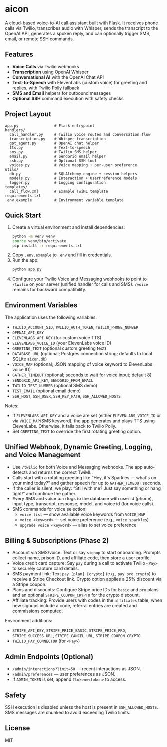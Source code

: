 # aicon

A cloud-based voice-to-AI call assistant built with Flask. It receives phone calls via Twilio, transcribes audio with Whisper, sends the transcript to the OpenAI API, generates a spoken reply, and can optionally trigger SMS, email, or remote SSH commands.

## Features
- **Voice Calls** via Twilio webhooks
- **Transcription** using OpenAI Whisper
- **Conversational AI** with the OpenAI Chat API
- **Text‑to‑Speech** with ElevenLabs (custom voice) for greeting and replies, with Twilio Polly fallback
- **SMS and Email** helpers for outbound messages
- **Optional SSH** command execution with safety checks

## Project Layout
```
app.py                # Flask entrypoint
handlers/
  call_handler.py     # Twilio voice routes and conversation flow
  transcription.py    # Whisper transcription
  gpt_agent.py        # OpenAI chat helper
  tts.py              # Text-to-speech
  sms.py              # Twilio SMS helper
  email.py            # SendGrid email helper
  ssh.py              # Optional SSH tool
  voices.py           # Voice mapping + per-user preference
utils/
  db.py               # SQLAlchemy engine + session helpers
  models.py           # Interaction + UserPreference models
  logger.py           # Logging configuration
templates/
  call_flow.xml       # Example TwiML template
requirements.txt
.env.example          # Environment variable template
```

## Quick Start
1. Create a virtual environment and install dependencies:
   ```bash
   python -m venv venv
   source venv/bin/activate
   pip install -r requirements.txt
   ```
2. Copy `.env.example` to `.env` and fill in credentials.
3. Run the app:
   ```bash
   python app.py
   ```
4. Configure your Twilio Voice and Messaging webhooks to point to `/twilio` on your server (unified handler for calls and SMS). `/voice` remains for backward compatibility.

## Environment Variables
The application uses the following variables:
- `TWILIO_ACCOUNT_SID`, `TWILIO_AUTH_TOKEN`, `TWILIO_PHONE_NUMBER`
- `OPENAI_API_KEY`
- `ELEVENLABS_API_KEY` (for custom voice TTS)
- `ELEVENLABS_VOICE_ID` (your ElevenLabs voice ID)
- `GREETING_TEXT` (optional custom greeting text)
- `DATABASE_URL` (optional; Postgres connection string; defaults to local SQLite `aicon.db`)
- `VOICE_MAP` (optional; JSON mapping of voice keyword to ElevenLabs voice ID)
- `GATHER_TIMEOUT` (optional; seconds to wait for voice input; default 8)
- `SENDGRID_API_KEY`, `SENDGRID_FROM_EMAIL`
- `TWILIO_TEST_NUMBER` (optional SMS demo)
- `TEST_EMAIL` (optional email demo)
- `SSH_HOST`, `SSH_USER`, `SSH_KEY_PATH`, `SSH_ALLOWED_HOSTS`

Notes:
- If `ELEVENLABS_API_KEY` and a voice are set (either `ELEVENLABS_VOICE_ID` or via `VOICE_MAP`/SMS keyword), the app generates and plays TTS using ElevenLabs. Otherwise, it falls back to Twilio Polly.
- Set `GREETING_TEXT` to override the first rotating greeting option.

## Unified Webhook, Dynamic Greeting, Logging, and Voice Management

- Use `/twilio` for both Voice and Messaging webhooks. The app auto-detects and returns the correct TwiML.
- Calls start with a rotating greeting like “Hey, it's Sparkles — what's on your mind today?” and gather speech for up to `GATHER_TIMEOUT` seconds.
- If the caller is silent, we play: “Still with me? Just say something or hang tight!” and continue the gather.
- Every SMS and voice turn logs to the database with user id (phone), input type, transcript, response, model, and voice id (for voice calls).
- SMS commands for voice selection:
  - `voice list` — show available voice keywords from `VOICE_MAP`
  - `voice <keyword>` — set voice preference (e.g., `voice sparkles`)
  - `upgrade voice <keyword>` — alias to set voice preference

## Billing & Subscriptions (Phase 2)

- Account via SMS/voice: Text or say `signup` to start onboarding. Prompts collect name, prison ID, and affiliate code, then store a user profile.
- Voice credit card capture: Say `pay` during a call to activate Twilio `<Pay>` to securely capture card details.
- SMS payment link: Text `pay [plan] [crypto]` (e.g., `pay pro crypto`) to receive a Stripe Checkout link. Crypto option applies a 25% discount via a Stripe coupon.
- Plans and discounts: Configure Stripe price IDs for `basic` and `pro` plans and an optional `STRIPE_COUPON_CRYPTO` for the crypto discount.
- Affiliate tracking: Provide users with codes in the `affiliates` table; when new signups include a code, referral entries are created and commissions computed.

Environment additions:
- `STRIPE_API_KEY`, `STRIPE_PRICE_BASIC`, `STRIPE_PRICE_PRO`, `STRIPE_SUCCESS_URL`, `STRIPE_CANCEL_URL`, `STRIPE_COUPON_CRYPTO`
- `TWILIO_PAY_CONNECTOR` (for `<Pay>`)

## Admin Endpoints (Optional)

- `/admin/interactions?limit=50` — recent interactions as JSON.
- `/admin/preferences` — user preferences as JSON.
- If `ADMIN_TOKEN` is set, append `?token=<token>` to access.

## Safety
SSH execution is disabled unless the host is present in `SSH_ALLOWED_HOSTS`. SMS messages are chunked to avoid exceeding Twilio limits.

## License
MIT
